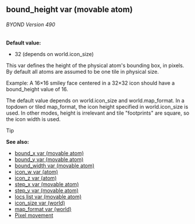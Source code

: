 ## bound_height var (movable atom) 
###### BYOND Version 490

**Default value:**
+   32 (depends on world.icon_size)


This var defines the height of the physical atom\'s bounding
box, in pixels. By default all atoms are assumed to be one tile in
physical size. 

Example: A 16×16 smiley face centered in a 32×32
icon should have a bound_height value of 16. 

The default value
depends on world.icon_size and world.map_format. In a topdown or tiled
map_format, the icon height specified in world.icon_size is used. In
other modes, height is irrelevant and tile \"footprints\" are square, so
the icon width is used.

> [!TIP] 
> **See also:**
> +   [bound_x var (movable atom)](/ref/atom/movable/var/bound_x.md) 
> +   [bound_y var (movable atom)](/ref/atom/movable/var/bound_y.md) 
> +   [bound_width var (movable atom)](/ref/atom/movable/var/bound_width.md) 
> +   [icon_w var (atom)](/ref/atom/var/icon_w.md) 
> +   [icon_z var (atom)](/ref/atom/var/icon_z.md) 
> +   [step_x var (movable atom)](/ref/atom/movable/var/step_x.md) 
> +   [step_y var (movable atom)](/ref/atom/movable/var/step_y.md) 
> +   [locs list var (movable atom)](/ref/atom/movable/var/locs.md) 
> +   [icon_size var (world)](/ref/world/var/icon_size.md) 
> +   [map_format var (world)](/ref/world/var/map_format.md) 
> +   [Pixel movement](/ref/%7Bnotes%7D/pixel-movement.md) <!-- -->